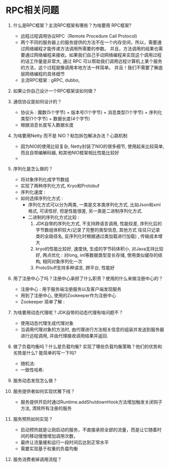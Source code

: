 # RPC相关问题
1. 什么是RPC框架？主流RPC框架有哪些？为啥要用 RPC框架?
   * 远程过程调用协议RPC（Remote Procedure Call Protocol)
   * 两个不同的服务器上的服务提供的方法不在一个内存空间，所以，需要通过网络编程才能传递方法调用所需要的参数。
   并且，方法调用的结果也需要通过网络编程来接收。如果我们自己手动网络编程来实现这个调用过程的话工作量是非常大,
   通过 RPC 可以帮助我们调用远程计算机上某个服务的方法，这个过程就像调用本地方法一样简单。
   并且！我们不需要了解底层网络编程的具体细节
   * 主流RPC框架 : gRPC, dubbo, 
2. 如果让你自己设计一个RPC框架该如何做？
3. 通信协议是如何设计的？
   * 协议头 : 魔数(5个字节) + 版本号(1个字节) + 消息类型(1个字节) + 序列化类型(1个字节) + 数据长度(4个字节)
   * 根据消息长度写入数据长度
4. 为啥要用Netty 而不是 NIO？粘包拆包解决办法？心跳机制
   * 因为NIO的使用比较复杂, Netty封装了NIO的很多细节, 使用起来比较简单, 而且自带编解码器, 和其他NIO框架相比性能比较好
   * 
5. 序列化是怎么做的？
   * 将对象序列化成字节数组
   * 实现了两种序列化方式, Kryo和Protobuf
   * 序列化速度 : 
   * 如何选择序列化方式 : 
      * 序列化方式可以分为两类, 一类是文本类序列化方式, 比如Json和xml格式, 可读性好, 但是性能很差, 另一类是二进制序列化方式.
      * 二进制的序列化方式比较 : 
         1. JDK自带的序列化方式, 不支持跨语言调用, 性能较差, 序列化后的字节数组体积较大(记录了完整的类型信息, 其他方式
            往往只记录类的全路径名, 反序列化时根据通过类加载进行加载) , 传输成本增大
         2. kryo的性能比较好, 速度快, 生成的字节码体积小, 对Java支持比较好, 两点优化 : 对long, int等数据类型变长存储, 
            使用类似缓存的结构, 相同对象序列化一次
         3. ProtoStuff支持多种语言, 跨平台, 性能好
   
6. 用了注册中心了吗？注册中心承担了什么职责？使用的什么来做注册中心的？
   * 注册中心 : 用于服务端注册服务以及客户端发现服务
   * 用到了注册中心, 使用的Zookeeper作为注册中心
   * Zookeeper 简单了解 :
    
7. 为啥要用动态代理呢？JDK自带的动态代理有啥问题不？
   * 使用动态代理生成代理对象
   * 当调用代理对象的方法时, 由代理进行方法相关信息的组装并发送到服务器进行远程调用, 并由代理接收调用结果并返回.
8. 做了负载均衡吗？什么是负载均衡? 实现了哪些负载均衡策略？他们的优势和劣势是什么? 能简单的写一下吗?
    * 随机法: 
    * 一致性哈希: 
9. 服务动态发现怎么做？
10. 服务提供者如何实现优雅下线？
    * 服务提供开启时通过Runtime.addShutdownHook方法增加触发关闭钩子方法, 清除所有注册的服务
11. 服务预热如何实现？
    * 启动预热就是让刚启动的服务，不直接承担全部的流量，而是让它随着时间的移动慢慢增加调用次数，
    * 最终让流量缓和运行一段时间后达到正常水平
    * 需要实现基于权重的负载均衡
12. 服务消费者掉调用流程？